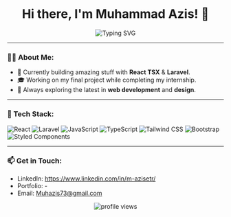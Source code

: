 <h1 align="center">Hi there, I'm Muhammad Azis! 👋</h1>

<p align="center">
  <img src="https://readme-typing-svg.herokuapp.com?font=Fira+Code&size=22&pause=1000&color=blue&center=true&width=900&lines=Aspiring+Full-Stack+Developer;Passionate+About+Web+Development;Enthusiastic+to+Learn+and+Build;Focused+on+Creating+Impactful+Solutions" alt="Typing SVG" />
</p>


---

### 👨‍💻 About Me:
- 💼 Currently building amazing stuff with **React TSX** & **Laravel**.
- 🎓 Working on my final project while completing my internship.
- 🚀 Always exploring the latest in **web development** and **design**.

---

### 🔧 Tech Stack:
![React](https://img.shields.io/badge/-React-blue?style=flat-square&logo=react&logoColor=white) ![Laravel](https://img.shields.io/badge/-Laravel-red?style=flat-square&logo=laravel&logoColor=white) ![JavaScript](https://img.shields.io/badge/-JavaScript-yellow?style=flat-square&logo=javascript&logoColor=white) ![TypeScript](https://img.shields.io/badge/-TypeScript-blue?style=flat-square&logo=typescript&logoColor=white) ![Tailwind CSS](https://img.shields.io/badge/-TailwindCSS-teal?style=flat-square&logo=tailwind-css&logoColor=white) ![Bootstrap](https://img.shields.io/badge/-Bootstrap-purple?style=flat-square&logo=bootstrap&logoColor=white) ![Styled Components](https://img.shields.io/badge/-Styled%20Components-DB7093?style=flat-square&logo=styled-components&logoColor=white)


---

### 📫 Get in Touch:
- LinkedIn: https://www.linkedin.com/in/m-azisetr/
- Portfolio: -
- Email: Muhazis73@gmail.com

<p align="center">
  <img src="https://komarev.com/ghpvc/?username=Etrama22&label=Profile%20views&color=0e75b6&style=flat" alt="profile views" />
</p>
